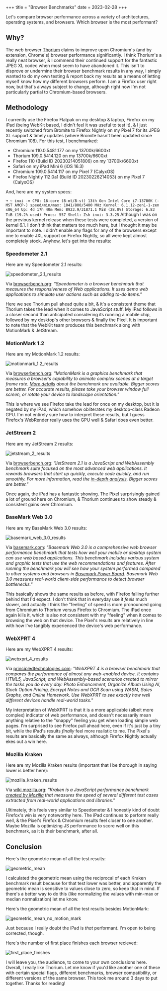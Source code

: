 +++
title = "Browser Benchmarks"
date = 2023-02-28
+++

Let's compare browser performance across a variety of architectures, operating systems, and browsers. Which browser is the most performant?

<!-- more -->

## Why?

The web browser [Thorium](https://thorium.rocks/) claims to improve upon
Chromium's (and by extension, Chrome's) browser performance significantly. I
think Thorium's a really neat browser, & I commend their continued support for
the fantastic JPEG XL codec when most seem to have abandoned it. This isn't to
disprove or undermine their browser benchmark results in any way, I simply
wanted to do my own testing & report back my results as a means of letting
myself know how my different browsers perform. I am a Firefox user right now,
but that's always subject to change, although right now I'm not particularly
partial to Chromium-based browsers.

## Methodology

I currently use the Firefox Flatpak on my desktop & laptop, Firefox on my iPad
(being WebKit based, I didn't feel it was useful to test it), & I just recently
switched from Bromite to Firefox Nightly on my Pixel 7 for its JPEG XL support &
timely updates (where Bromite hasn't been updated since Chromium 108). For this
test, I benchmarked:

- Chromium 110.0.5481.177 on my 13700k/6600xt
- Thorium 109.0.5414.120 on my 13700k/6600xt
- Firefox 110 (Build ID 20230214051806) on my 13700k/6600xt
- Safari on my iPad Mini 6 (iOS 16.3)
- Chromium 109.0.5414.117 on my Pixel 7 (CalyxOS)
- Firefox Nightly 112.0a1 (Build ID 20230226214053) on my Pixel 7 (CalyxOS)

And, here are my system specs:

`➜ ~ inxi -v CPU: 16-core (8-mt/8-st) 13th Gen Intel Core i7-13700K (-MST AMCP-) speed/min/max: 1041/800/5400 MHz Kernel: 6.1.12-zen1-1-zen x86_64 Up: 4d 17h 40m Mem: 8923.9/31871.1 MiB (28.0%) Storage: 6.83 TiB (19.2% used) Procs: 557 Shell: Zsh inxi: 3.3.25`
Although I was on the previous kernel release when these tests were completed, a
version of kernel 6.1. I don't think that matters too much here, but I thought
it may be important to note. I didn't enable any flags for any of the browsers
except one to enable JXL support on Firefox Nightly, so all were kept almost
completely stock. Anyhow, let's get into the results:

### Speedometer 2.1

Here are my Speedometer 2.1 results:

![speedometer_2.1_results](/static/images/browser_benchmark_05.svg)

Via [browserbench.org](https://browserbench.org): _"Speedometer is a browser
benchmark that measures the responsiveness of Web applications. It uses demo web
applications to simulate user actions such as adding to-do items."_

Here we see Thorium pull ahead quite a bit, & it's a consistent theme that
Thorium takes the lead when it comes to JavaScript stuff. My iPad follows in a
closer second than anticipated considering its running a mobile chip, followed
by my desktop's other browsers & finally the Pixel. It is important to note that
the WebKit team produces this benchmark along with MotionMark & JetStream.

### MotionMark 1.2

Here are my MotionMark 1.2 results:

![motionmark_1.2_results](/static/images/browser_benchmark_03.svg)

Via [browserbench.org](https://browserbench.org): _"MotionMark is a graphics
benchmark that measures a browser’s capability to animate complex scenes at a
target frame rate.
[More details](https://browserbench.org/MotionMark1.2/about.html) about the
benchmark are available. Bigger scores are better. For accurate results, please
take your browser window full screen, or rotate your device to landscape
orientation."_

This is where we see Firefox take the lead for once on my desktop, but it is
negated by my iPad, which somehow obliterates my desktop-class Radeon GPU. I'm
not entirely sure how to interpret these results, but I guess Firefox's
WebRender really uses the GPU well & Safari does even better.

### JetStream 2

Here are my JetStream 2 results:

![jetstream_2_results](/static/images/browser_benchmark_02.svg)

Via [browserbench.org](https://browserbench.org): _"JetStream 2.1 is a
JavaScript and WebAssembly benchmark suite focused on the most advanced web
applications. It rewards browsers that start up quickly, execute code quickly,
and run smoothly. For more information, read the
[in-depth analysis](https://browserbench.org/JetStream/in-depth.html). Bigger
scores are better."_

Once again, the iPad has a fantastic showing. The Pixel surprisingly gained a
lot of ground here on Chromium, & Thorium continues to show steady & consistent
gains over Chromium.

### BaseMark Web 3.0

Here are my BaseMark Web 3.0 results:

![basemark_web_3.0_results](/static/images/browser_benchmark_01.svg)

Via [basemark.com](https://www.basemark.com/benchmarks/basemark-web/):
_"Basemark Web 3.0 is a comprehensive web browser performance benchmark that
tests how well your mobile or desktop system can use web based applications.
This benchmark includes various system and graphic tests that use the web
recommendations and features. After running the benchmark you will see how your
system performed compared to other systems and browsers in
[Basemark Power Board](https://powerboard.basemark.com/). Basemark Web 3.0
measures real-world client-side performance to detect browser bottlenecks."_

This basically shows the same results as before, with Firefox falling further
behind that I'd expect. I don't think that in everyday use it _feels_ much
slower, and actually I think the "feeling" of speed is more pronounced going
from Chromium to Thorium versus Firefox to Chromium. The iPad once again kills
it, which is also not consistent with my "feeling" when it comes to browsing the
web on that device. The Pixel's results are relatively in line with how I've
tangibly experienced the device's web performance.

### WebXPRT 4

Here are my WebXPRT 4 results:

![webxprt_4_results](/static/images/browser_benchmark_06.svg)

Via
[principledtechnologies.com](https://www.principledtechnologies.com/benchmarkxprt/webxprt/):
_"WebXPRT 4 is a browser benchmark that compares the performance of almost any
web-enabled device. It contains HTML5, JavaScript, and WebAssembly-based
scenarios created to mirror the tasks you do every day: Photo Enhancement,
Organize Album Using AI, Stock Option Pricing, Encrypt Notes and OCR Scan using
WASM, Sales Graphs, and Online Homework. Use WebXPRT to see exactly how well
different devices handle real-world tasks."_

My interpretation of WebXPRT is that it is a more applicable (albeit more
complex) indicator of web performance, and doesn't necessarily mean anything
relative to the "snappy" feeling you get when loading simple web pages. I'm
surprised to see Firefox pull ahead here, even if it's just by a tiny bit, while
the iPad's results _finally_ feel more realistic to me. The Pixel's results are
basically the same as always, although Firefox Nightly actually ekes out a win
here.

### Mozilla Kraken

Here are my Mozilla Kraken results (important that I be thorough in saying lower
is better here):

![mozilla_kraken_results](/static/images/browser_benchmark_04.svg)

Via [wiki.mozilla.org](https://wiki.mozilla.org/Kraken): _"Kraken is a
JavaScript performance benchmark
[created by Mozilla](https://blog.mozilla.org/en/mozilla/release-the-kraken-2/)
that measures the speed of several different test cases extracted from
real-world applications and libraries."_

Ultimately, this feels very similar to Speedometer & I honestly kind of doubt
Firefox's win is very noteworthy here. The iPad continues to perform really
well, & the Pixel's Firefox & Chromium results feel closer to one another. Maybe
Mozilla is optimizing JS performance to score well on this benchmark, as it is
their benchmark, after all.

## Conclusion

Here's the geometric mean of all the test results:

![geometric_mean](/static/images/geometric_mean.svg)

I calculated the geometric mean using the reciprocal of each Kraken benchmark
result because for that test lower was better, and apparently the geometric mean
is sensitive to values close to zero, so keep that in mind. If there's a better
way to do this (like normalizing the values with min-max or median
normalization) let me know.

Here's the geometric mean of all the test results besides MotionMark:

![geometric_mean_no_motion_mark](/static/images/geometric_mean_2.svg)

Just because I really doubt the iPad is _that_ performant. I'm open to being
corrected, though.

Here's the number of first place finishes each browser recieved:

![first_place_finishes](/static/images/first_place_finishes.svg)

I will leave you, the audience, to come to your own conclusions here. Overall, I
really like Thorium. Let me know if you'd like another one of these with certain
special flags, different benchmarks, browser compatibility, or different
versions of the same browser. This took me around 3 days to put together. Thanks
for reading!
